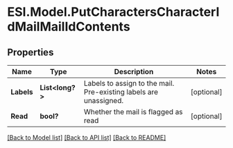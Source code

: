 # ESI.Model.PutCharactersCharacterIdMailMailIdContents
## Properties

Name | Type | Description | Notes
------------ | ------------- | ------------- | -------------
**Labels** | **List&lt;long?&gt;** | Labels to assign to the mail. Pre-existing labels are unassigned. | [optional] 
**Read** | **bool?** | Whether the mail is flagged as read | [optional] 

[[Back to Model list]](../README.md#documentation-for-models) [[Back to API list]](../README.md#documentation-for-api-endpoints) [[Back to README]](../README.md)

